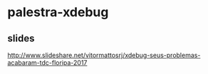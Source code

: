 # palestra-xdebug
## slides
http://www.slideshare.net/vitormattosrj/xdebug-seus-problemas-acabaram-tdc-floripa-2017
